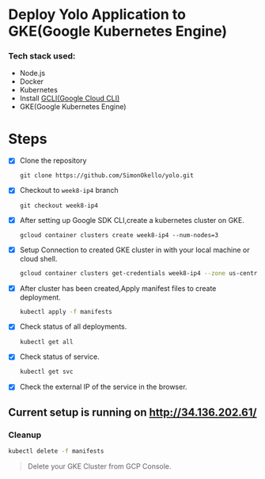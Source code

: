 # Deploy Yolo Application to GKE(Google Kubernetes Engine) 
### Tech stack used:
- Node.js
- Docker
- Kubernetes
- Install [GCLI(Google Cloud CLI)](https://cloud.google.com/sdk/docs/install-sdk)
- GKE(Google Kubernetes Engine)


# Steps
- [x] Clone the repository
    ```
    git clone https://github.com/SimonOkello/yolo.git
    ```

- [x] Checkout to `week8-ip4` branch
    ```
    git checkout week8-ip4
    ```
- [x] After setting up Google SDK CLI,create a kubernetes cluster on GKE.
    ```
    gcloud container clusters create week8-ip4 --num-nodes=3
    ```
- [x] Setup Connection to created GKE cluster in with your local machine or cloud shell.
    ```sh
    gcloud container clusters get-credentials week8-ip4 --zone us-central1-a --project <PROJECT_ID>
    ```
- [x] After cluster has been created,Apply manifest files to create deployment.
    ```sh
    kubectl apply -f manifests
    ```
- [x] Check status of all deployments.
    ```sh
    kubectl get all
    ```
- [x] Check status of service.
    ```sh
    kubectl get svc
    ```
- [x] Check the external IP of the service in the browser.

## Current setup is running on http://34.136.202.61/

### Cleanup
```sh
kubectl delete -f manifests
```

> Delete your GKE Cluster from GCP Console.